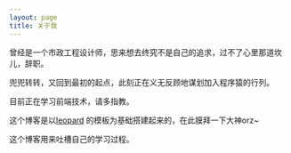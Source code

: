 ```yaml
---
layout: page
title: 关于我 
---
```


曾经是一个市政工程设计师，思来想去终究不是自己的追求，过不了心里那道坎儿，辞职。


兜兜转转，又回到最初的起点，此刻正在义无反顾地谋划加入程序猿的行列。


目前正在学习前端技术，请多指教。


这个博客是以[leopard](https://github.com/leopardpan/leopardpan.github.io/) 的模板为基础搭建起来的，在此膜拜一下大神orz~


这个博客用来吐槽自己的学习过程。






